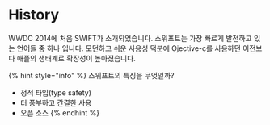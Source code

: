 # History

WWDC 2014에 처음 SWIFT가 소개되었습니다. 스위프트는 가장 빠르게 발전하고 있는 언어들 중 하나 입니다. 모던하고 쉬운 사용성 덕분에 Ojective-c를 사용하던 이전보다 애플의 생태계로 확장성이 높아졌습니다.

{% hint style="info" %}
스위프트의 특징을 무엇일까?

* 정적 타입(type safety)
* 더 풍부하고 간결한 사용
* 오픈 소스
{% endhint %}
